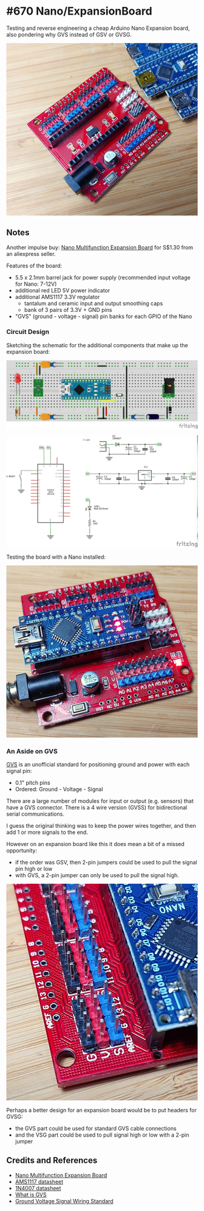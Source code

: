 # #670 Nano/ExpansionBoard

Testing and reverse engineering a cheap Arduino Nano Expansion board, also pondering why GVS instead of GSV or GVSG.

![Build](./assets/ExpansionBoard_build.jpg?raw=true)

## Notes

Another impulse buy:
[Nano Multifunction Expansion Board](https://www.aliexpress.com/item/4000587268145.html)
for S$1.30 from an aliexpress seller.

Features of the board:

* 5.5 x 2.1mm barrel jack for power supply (recommended input voltage for Nano: 7-12V)
* additional red LED 5V power indicator
* additional AMS1117 3.3V regulator
    * tantalum and ceramic input and output smoothing caps
    * bank of 3 pairs of 3.3V + GND pins
* "GVS" (ground - voltage - signal) pin banks for each GPIO of the Nano

### Circuit Design

Sketching the schematic for the additional components that make up the expansion board:

![bb](./assets/ExpansionBoard_bb.jpg?raw=true)

![schematic](./assets/ExpansionBoard_schematic.jpg?raw=true)

Testing the board with a Nano installed:

![Test](./assets/ExpansionBoard_test.jpg?raw=true)

### An Aside on GVS

[GVS](https://elinux.org/BBB-GVS#What_is_GVS.3F)
is an unofficial standard for positioning ground and power with each signal pin:

* 0.1" pitch pins
* Ordered: Ground - Voltage - Signal

There are a large number of modules for input or output (e.g. sensors) that have a GVS connector.
There is a 4 wire version (GVSS) for bidirectional serial communications.

I guess the original thinking was to keep the power wires together, and then add 1 or more signals to the end.

However on an expansion board like this it does mean a bit of a missed opportunity:

* if the order was GSV, then 2-pin jumpers could be used to pull the signal pin high or low
* with GVS, a 2-pin jumper can only be used to pull the signal high.

![GVS_connectors](./assets/GVS_connectors.jpg?raw=true)

Perhaps a better design for an expansion board would be to put headers for GVSG:

* the GVS part could be used for standard GVS cable connections
* and the VSG part could be used to pull signal high or low with a 2-pin jumper

## Credits and References

* [Nano Multifunction Expansion Board](https://www.aliexpress.com/item/4000587268145.html)
* [AMS1117 datasheet](http://www.advanced-monolithic.com/pdf/ds1117.pdf)
* [1N4007 datasheet](https://www.futurlec.com/Diodes/1N4007.shtml)
* [What is GVS](https://elinux.org/BBB-GVS#What_is_GVS.3F)
* [Ground Voltage Signal Wiring Standard](https://learnarduinonow.com/2012/06/04/ground-voltage-signal-wiring-standard.html)
